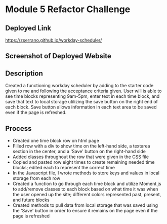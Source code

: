 # Module 5 Refactor Challenge

## Deployed Link
https://zserrano.github.io/workday-scheduler/

## Screenshot of Deployed Website

## Description
Created a functioning workday scheduler by adding to the starter code given to me and following the acceptance criteria given.  User will is able to see time blocks representing 9am-5pm, enter text in each time block, and save that text to local storage utilizing the save button on the right end of each block.  Save button allows information in each text area to be saved even if the page is refreshed.  

## Process
- Created one time block row on html page 
- Filled row with a div to show time on the left-hand side, a textarea section in the center, and a 'Save' button on the right-hand side
- Added classes throughout the row that were given in the CSS file
- Copied and pasted row eight times to create remaining needed time blocks; edited each to represent the correct time
- In the Javascript file, I wrote methods to store keys and values in local storage from each row
- Created a function to go through each time block and utilize Moment.js to add/remove classes to each block based on what time it was when the user opened up the site; different colors represented past, present, and future blocks
- Created methods to pull data from local storage that was saved using the 'Save' button in order to ensure it remains on the page even if the page is refreshed

